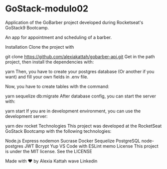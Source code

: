 # GoStack-modulo02
Application of the GoBarber project developed during Rocketseat's GoStack9 Bootcamp.

An app for appointment and scheduling of a barber.

Installation
Clone the project with

git clone https://github.com/alexiakattah/gobarber-api.git
Get in the path project, then install the dependencies with:

yarn
Then, you have to create your postgres database (Or another if you want) and fill your own fields in .env file.

Now, you have to create tables with the command:

yarn sequelize db:migrate
After database config, you can start the server with:

yarn start
If you are in development environment, you can use the development server:

yarn dev
rocket Technologies
This project was developed at the RocketSeat GoStack Bootcamp with the following technologies:

Node.js
Express
nodemon
Sucrase
Docker
Sequelize
PostgreSQL
node-postgres
JWT
Bcrypt
Yup
VS Code with ESLint
memo License
This project is under the MIT license. See the LICENSE

Made with ♥ by Alexia Kattah wave Linkedin
